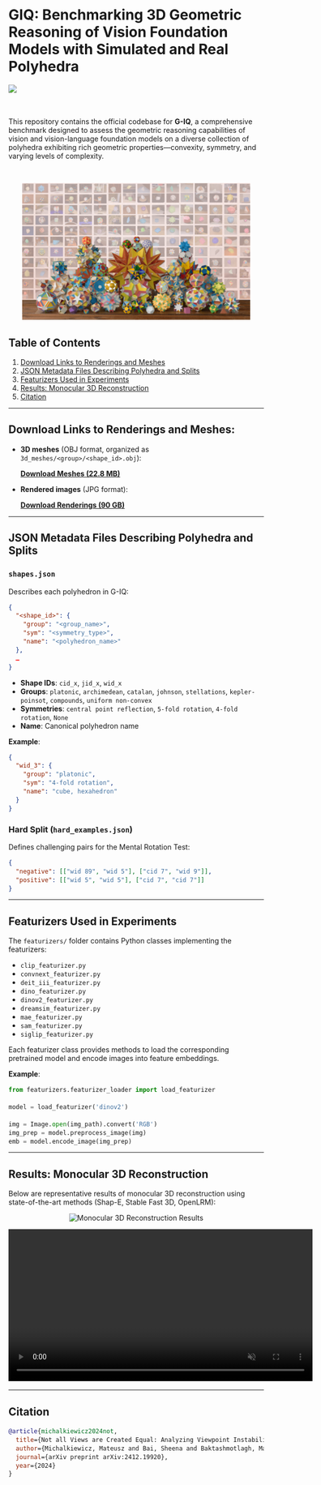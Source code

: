 # GIQ: Benchmarking 3D Geometric Reasoning of Vision Foundation Models with Simulated and Real Polyhedra

<a href="https://arxiv.org/pdf/2412.19920"><img src="https://img.shields.io/badge/Arxiv-2408.00653-B31B1B.svg"></a>

<br>



This repository contains the official codebase for **G-IQ**, a comprehensive benchmark designed to assess the geometric reasoning capabilities of vision and vision-language foundation models on a diverse collection of polyhedra exhibiting rich geometric properties—convexity, symmetry, and varying levels of complexity.

<br>
<p align="center">
    <img width="450" src="demo_files/sample_2.png"/>
</p>


## Table of Contents

1. [Download Links to Renderings and Meshes](#download-links-to-renderings-and-meshes)
2. [JSON Metadata Files Describing Polyhedra and Splits](#json-metadata-files-describing-polyhedra-and-splits)
3. [Featurizers Used in Experiments](#featurizers-used-in-experiments)
4. [Results: Monocular 3D Reconstruction](#results-monocular-3d-reconstruction)
5. [Citation](#citation)

---

## Download Links to Renderings and Meshes:  
- **3D meshes** (OBJ format, organized as `3d_meshes/<group>/<shape_id>.obj`):
  
  [**Download Meshes (22.8 MB)**](https://drive.google.com/file/d/1i_6up_4Cc24EaIhnKkhMboaDw-1tdJdC/view?usp=sharing)
- **Rendered images** (JPG format):
  
  [**Download Renderings (90 GB)**](https://drive.google.com/file/d/1kCXKpisGIcz7qgKpdMFqzNji7CnNIX9w/view?usp=sharing)



---

## JSON Metadata Files Describing Polyhedra and Splits

### `shapes.json`

Describes each polyhedron in G-IQ:

```json
{
  "<shape_id>": {
    "group": "<group_name>",
    "sym": "<symmetry_type>",
    "name": "<polyhedron_name>"
  },
  …
}
```

- **Shape IDs**: `cid_x`, `jid_x`, `wid_x`  
- **Groups**: `platonic`, `archimedean`, `catalan`, `johnson`, `stellations`, `kepler-poinsot`, `compounds`, `uniform non-convex`
- **Symmetries**: `central point reflection`, `5-fold rotation`, `4-fold rotation`, `None`
- **Name**: Canonical polyhedron name

**Example**:

```json
{
  "wid_3": {
    "group": "platonic",
    "sym": "4-fold rotation",
    "name": "cube, hexahedron"
  }
}
```

### Hard Split (`hard_examples.json`)

Defines challenging pairs for the Mental Rotation Test:

```json
{
  "negative": [["wid 89", "wid 5"], ["cid 7", "wid 9"]],
  "positive": [["wid 5", "wid 5"], ["cid 7", "cid 7"]]
}
```

---

## Featurizers Used in Experiments

The `featurizers/` folder contains Python classes implementing the featurizers:

- `clip_featurizer.py`
- `convnext_featurizer.py`
- `deit_iii_featurizer.py`
- `dino_featurizer.py`
- `dinov2_featurizer.py`
- `dreamsim_featurizer.py`
- `mae_featurizer.py`
- `sam_featurizer.py`
- `siglip_featurizer.py`

Each featurizer class provides methods to load the corresponding pretrained model and encode images into feature embeddings.

**Example**:

```python
from featurizers.featurizer_loader import load_featurizer

model = load_featurizer('dinov2')

img = Image.open(img_path).convert('RGB')
img_prep = model.preprocess_image(img)
emb = model.encode_image(img_prep)
```

---

## Results: Monocular 3D Reconstruction

Below are representative results of monocular 3D reconstruction using state-of-the-art methods (Shap-E, Stable Fast 3D, OpenLRM):

<p align="center">
  <img width="600" src="demo_files/grid_comparison (4).gif" alt="Monocular 3D Reconstruction Results"/>
  <!-- Replace with actual GIF showcasing reconstruction results -->
</p>

<p align="center">
  <video width="600" autoplay loop muted playsinline>
    <source src="demo_files/grid_comparison.mp4" type="video/mp4">
    Your browser does not support the video tag.
  </video>
</p>

---

## Citation
```BibTeX
@article{michalkiewicz2024not,
  title={Not all Views are Created Equal: Analyzing Viewpoint Instabilities in Vision Foundation Models},
  author={Michalkiewicz, Mateusz and Bai, Sheena and Baktashmotlagh, Mahsa and Jampani, Varun and Balakrishnan, Guha},
  journal={arXiv preprint arXiv:2412.19920},
  year={2024}
}
